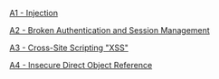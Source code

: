 [A1 - Injection](./R4-A1-Injection)

[A2 - Broken Authentication and Session Management](./A2-Broken-Authentication-and-Session-Management)

[A3 - Cross-Site Scripting "XSS"](./A3-XSS)

[A4 - Insecure Direct Object Reference](./A4-IDOR)